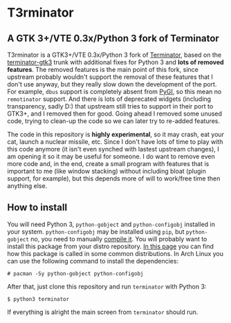 T3rminator
==========

A GTK 3+/VTE 0.3x/Python 3 fork of Terminator
---------------------------------------------

T3rminator is a GTK3+/VTE 0.3x/Python 3 fork of [Terminator](https://launchpad.net/terminator), based on the [terminator-gtk3](https://code.launchpad.net/~gnome-terminator/terminator/gtk3) trunk with additional fixes for Python 3 and **lots of removed features**. The removed features is the main point of this fork, since upstream probably wouldn't support the removal of these features that I don't use anyway, but they really slow down the development of the port. For example, ``dbus`` support is completely absent from [PyGI](https://wiki.gnome.org/action/show/Projects/PyGObject), so this mean no ``remotinator`` support. And there is lots of deprecated widgets (including transparency, sadly D:) that upstream still tries to support in their port to GTK3+, and I removed then for good. Going ahead I removed some unused code, trying to clean-up the code so we can later try to re-added features.

The code in this repository is **highly experimental**, so it may crash, eat your cat, launch a nuclear missile, etc. Since I don't have lots of time to play with this code anymore (it isn't even synched with lastest upstream changes), I am opening it so it may be useful for someone. I do want to remove even more code and, in the end, create a small program with features that is important to me (like window stacking) without including bloat (plugin support, for example), but this depends more of will to work/free time then anything else.

How to install
--------------

You will need Python 3, ``python-gobject`` and ``python-configobj`` installed in your system. ``python-configobj`` may be installed using ``pip``, but ``python-gobject`` no, you need to manually [compile it](https://python-gtk-3-tutorial.readthedocs.org/en/latest/install.html). You will probably want to install this package from your distro repository. [In this page](https://wiki.gnome.org/action/show/Projects/PyGObject) you can find how this package is called in some common distributions. In Arch Linux you can use the following command to install the dependencies:

    # pacman -Sy python-gobject python-configobj

After that, just clone this repository and run ``terminator`` with Python 3:

    $ python3 terminator

If everything is alright the main screen from ``terminator`` should run.
